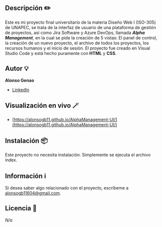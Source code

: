 ## Descripción ✏️
Este es mi proyecto final universitario de la materia Diseño Web I (ISO-305) de UNAPEC, se trata de la interfaz de usuario de una plataforma de gestión de proyectos, así como Jira Software y Azure DevOps, llamada _**Alpha Management**_, en la cual se pide la creación de 5 vistas: El panel de control, la creación de un nuevo proyecto, el archivo de todos los proyectos, los recursos humanos y el inicio de sesión. El proyecto fue creado en Visual Studio Code y está hecho puramente con **HTML** y **CSS**.

## Autor 💡
**Alonso Genao**

* [LinkedIn](https://www.linkedin.com/in/alonsogb11/)

## Visualización en vivo 🪄

* [https://alonsogb11.github.io/AlphaManagement-UI/](https://alonsogb11.github.io/AlphaManagement-UI/)

## Instalación 📦
Este proyecto no necesita instalación. Simplemente se ejecuta el archivo index.

## Información ℹ️
Si desea saber algo relacionado con el proyecto, escríbeme a alonsogb11604@gmail.com.

## Licencia 📄
_N/a_
